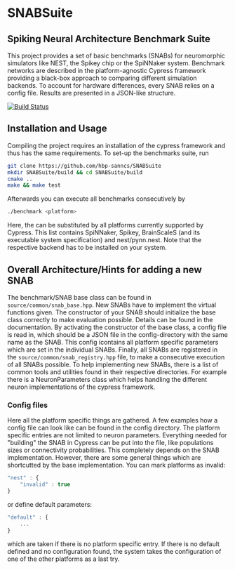 # SNABSuite
## Spiking Neural Architecture Benchmark Suite

This project provides a set of basic benchmarks (SNABs) for neuromorphic simulators like NEST, the Spikey chip or the SpiNNaker system. Benchmark networks are described in the platform-agnostic Cypress framework providing a black-box approach to comparing different simulation backends. To account for hardware differences, every SNAB relies on a config file. Results are presented in a JSON-like structure.

[![Build Status](https://travis-ci.org/hbp-unibi/SNABSuite.svg?branch=master)](https://travis-ci.org/hbp-unibi/SNABSuite)

## Installation and Usage

Compiling the project requires an installation of the cypress framework and thus has the same requirements. To set-up the benchmarks suite, run
```bash
git clone https://github.com/hbp-sanncs/SNABSuite
mkdir SNABSuite/build && cd SNABSuite/build
cmake ..
make && make test
```

Afterwards you can execute all benchmarks consecutively by
```bash
./benchmark <platform>
```
Here, the <platform> can be substituted by all platforms currently supported by Cypress. This list contains SpiNNaker, Spikey, BrainScaleS (and its executable system specification) and nest/pynn.nest. Note that the respective backend has to be installed on your system. 

## Overall Architecture/Hints for adding a new SNAB

The benchmark/SNAB base class can be found in `source/common/snab_base.hpp`. New SNABs have to implement the virtual functions given. The constructor of your SNAB should initialize the base class correctly to make evaluation possible. Details can be found in the documentation. By activating the constructor of the base class, a config file is read in, which should be a JSON file in the config-directory with the same name as the SNAB. This config icontains all platform specific parameters which are set in the individual SNABs. 
Finally, all SNABs are registered in the `source/common/snab_registry.hpp` file, to make a consecutive execution of all SNABs possible.
To help implementing new SNABs, there is a list of common tools and utilities found in their respective directories. For example there is a NeuronParameters class which helps handling the different neuron implementations of the cypress framework.

### Config files

Here all the platform specific things are gathered. A few examples how a config file can look like can be found in the config directory. The platform specific entries are not limited to neuron parameters. Everything needed for "building" the SNAB in Cypress can be put into the file, like populations sizes or connectivity probabilities. This completely depends on the SNAB implementation. 
However, there are some general things which are shortcutted by the base implementation.
You can mark platforms as invalid:
```javascript
"nest" : {
    "invalid" : true
}
```
or define default parameters:
```javascript
"default" : {
    ...
}
```
which are taken if there is no platform specific entry. If there is no default defined and no configuration found, the system takes the configuration of one of the other platforms as a last try.
